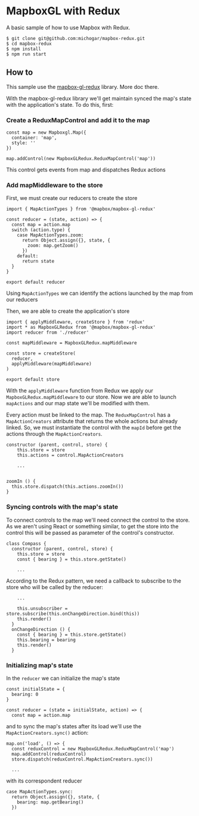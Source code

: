 # MapboxGL with Redux

A basic sample of how to use Mapbox with Redux.

```
$ git clone git@github.com:michogar/mapbox-redux.git
$ cd mapbox-redux
$ npm install
$ npm run start
```

## How to

This sample use the [mapbox-gl-redux](https://github.com/mapbox/mapbox-gl-redux) library. More doc there.

With the mapbox-gl-redux library we'll get maintain synced the map's state with the application's state. To do this, first:

### Create a ReduxMapControl and add it to the map

```
const map = new Mapboxgl.Map({
  container: 'map',
  style: ''
})

map.addControl(new MapboxGLRedux.ReduxMapControl('map'))
```

This control gets events from map and dispatches Redux actions

### Add mapMiddleware to the store

First, we must create our reducers to create the store

```
import { MapActionTypes } from '@mapbox/mapbox-gl-redux'

const reducer = (state, action) => {
  const map = action.map
  switch (action.type) {
    case MapActionTypes.zoom:
      return Object.assign({}, state, {
        zoom: map.getZoom()
      })
    default:
      return state
  }
}

export default reducer
```

Using `MapActionTypes` we can identify the actions launched by the map from our reducers

Then, we are able to create the application's store

```
import { applyMiddleware, createStore } from 'redux'
import * as MapboxGLRedux from '@mapbox/mapbox-gl-redux'
import reducer from './reducer'

const mapMiddleware = MapboxGLRedux.mapMiddleware

const store = createStore(
  reducer,
  applyMiddleware(mapMiddleware)
)

export default store
```

With the `applyMiddleware` function from Redux we apply our `MapboxGLRedux.mapMiddleware` to our store. Now we are able
to launch `mapActions` and our map state we'll be modified with them.

Every action must be linked to the map. The `ReduxMapControl` has a `MapActionCreators` attribute that returns the whole
actions but already linked. So, we must instantiate the control with the `mapId` before get the actions through
the `MapActionCreators`.

```
constructor (parent, control, store) {
    this.store = store
    this.actions = control.MapActionCreators

    ...


zoomIn () {
  this.store.dispatch(this.actions.zoomIn())
}
```

### Syncing controls with the map's state

To connect controls to the map we'll need connect the control to the store. As we aren't using React or something similar,
to get the store into the control this will be passed as parameter of the control's constructor.

```
class Compass {
  constructor (parent, control, store) {
    this.store = store
    const { bearing } = this.store.getState()

    ...
```

According to the Redux pattern, we need a callback to subscribe to the store who will be called by the reducer:

```
    ...

    this.unsubscriber = store.subscribe(this.onChangeDirection.bind(this))
    this.render()
  }
  onChangeDirection () {
    const { bearing } = this.store.getState()
    this.bearing = bearing
    this.render()
  }
```

### Initializing map's state

In the `reducer` we can initialize the map's state

```
const initialState = {
  bearing: 0
}

const reducer = (state = initialState, action) => {
  const map = action.map
```

and to sync the map's states after its load we'll use the `MapActionCreators.sync()` action:

```
map.on('load', () => {
  const reduxControl = new MapboxGLRedux.ReduxMapControl('map')
  map.addControl(reduxControl)
  store.dispatch(reduxControl.MapActionCreators.sync())

  ...
```

with its correspondent reducer

```
case MapActionTypes.sync:
  return Object.assign({}, state, {
    bearing: map.getBearing()
  })
```
